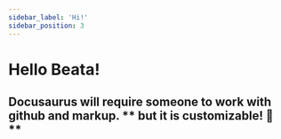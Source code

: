 ```yaml
---
sidebar_label: 'Hi!'
sidebar_position: 3
---
```


# Hello Beata! 

## Docusaurus will require someone to work with github and markup. ** but it is customizable! 🦖 **


